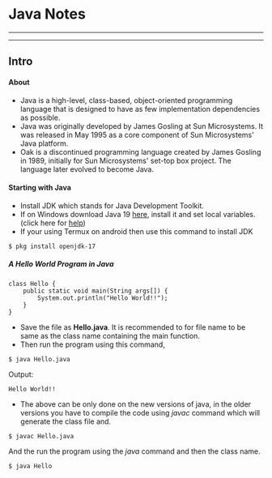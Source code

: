 # Java Notes
---
---
## Intro

#### About
- Java is a high-level, class-based, object-oriented programming language that is designed to have as few implementation dependencies as possible.
- Java was originally developed by James Gosling at Sun Microsystems. It was released in May 1995 as a core component of Sun Microsystems' Java platform.
-  Oak is a discontinued programming language created by James Gosling in 1989, initially for Sun Microsystems' set-top box project. The language later evolved to become Java.

#### Starting with Java
- Install JDK which stands for Java Development Toolkit.
- If on Windows download Java 19 [here](https://www.oracle.com/java/technologies/javase/jdk19-archive-downloads.html), install it and set local variables.(click here for [help](https://www.examtray.com/tutorials/how-setup-java-environment-in-windows-10))
- If your using Termux on android then use this command to install JDK
```
$ pkg install openjdk-17
```

##### A Hello World Program in Java
```
class Hello {
    public static void main(String args[]) {
        System.out.println("Hello World!!");
    }
}
```

- Save the file as **Hello.java**. It is recommended to for file name to be same as the class name containing the main function.
- Then run the program using this command,
```
$ java Hello.java
```
Output:
```
Hello World!!
```

- The above can be only done on the new versions of java, in the older versions you have to compile the code using *javac* command which will generate the class file and.
```
$ javac Hello.java
```
And the run the program using the *java* command and then the class name.
```
$ java Hello
```
